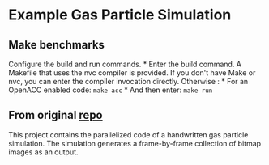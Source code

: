 # Example Gas Particle Simulation

## Make benchmarks

Configure the build and run commands.
    * Enter the build command. A Makefile that uses the nvc compiler is provided. If you don't have Make or nvc, you can enter the compiler invocation directly. Otherwise :
        * For an OpenACC enabled code: `make acc`
    * And then enter: `make run`

## From original [repo](https://github.com/spoduminister/372Project)

This project contains the parallelized code of a handwritten gas particle simulation. The simulation generates a frame-by-frame collection of bitmap images as an output.